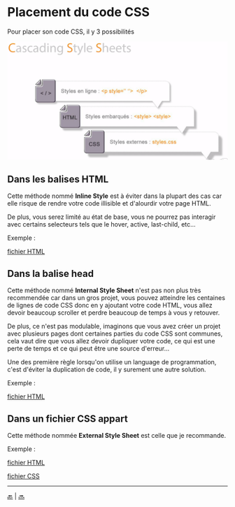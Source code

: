 # Placement du code CSS

Pour placer son code CSS, il y 3 possibilités

![placements](img/3-placements-css.png)

## Dans les balises HTML

Cette méthode nommé **Inline Style** est à éviter dans la plupart des cas car elle risque de rendre votre code illisible et d'alourdir votre page HTML.

De plus, vous serez limité au état de base, vous ne pourrez pas interagir avec certains selecteurs tels que le hover, active, last-child, etc...

Exemple : 

[fichier HTML](avec-html.html)

## Dans la balise head

Cette méthode nommé **Internal Style Sheet** n'est pas non plus très recommendée car dans un gros projet, vous pouvez atteindre les centaines de lignes de code CSS donc en y ajoutant votre code HTML, vous allez devoir beaucoup scroller et perdre beaucoup de temps à vous y retouver. 

De plus, ce n'est pas modulable, imaginons que vous avez créer un projet avec plusieurs pages dont certaines parties du code CSS sont communes, cela vaut dire que vous allez devoir dupliquer votre code, ce qui est une perte de temps et ce qui peut être une source d'erreur... 

Une des première règle lorsqu'on utilise un language de programmation, c'est d'éviter la duplication de code, il y surement une autre solution.

Exemple : 

[fichier HTML](dans-balise-head.html)

## Dans un fichier CSS appart

Cette méthode nommée **External Style Sheet** est celle que je recommande.

Exemple : 

[fichier HTML](dans-fichier-css.html)

[fichier CSS](css/main.css)



---

[:back:](../css.md) | [:soon:](../chapitre-2/chapitre-2-regles-et-declarations.md)
